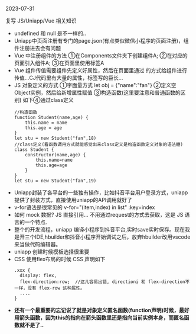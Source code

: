 2023-07-31

复写 JS/Uniapp/Vue 相关知识
- undefined 和 null 是不一样的..
- Uniapp中页面注册有专门的page.json(有点类似微信小程序的页面注册)，组件注册进去会有问题
- Vue 中注册组件的方法 ①在Components文件夹下创建组件A; ②在对应的页面引入组件A; ③在页面里使用标签A
- Vue 组件传值需要组件先定义好属性，然后在页面里通过 <A :proname=value></A> 的方式给组件进行传值...CJ代码里有大量的属性，标签写的巨长... 
- JS 对象定义的方式 ①字面量方式 let obj = {"name":"fan"} ②定义空Object实例，然后给新增属性赋值  ③构造函数(这里要注意和普通函数的区别) 如下④通过class定义  
  ```
  //构造函数
  function Student(name,age) {
	  this.name = name
	  this.age = age
  }
  let stu = new Student("fan",18)
  //class定义(看函数调用方式就能感觉出来class定义是构造函数定义对象的语法糖)
  class Student {
	  constructor(name,age) {
		  this.name=name
		  this.age=age
	  }
  }
  let stu = new Student("fan",19)
  ```
- Uniapp封装了各平台的一些独有操作，比如抖音平台用户登录方式，uniapp提供了封装方式，直接使用uniapp的API调用就好了
- v-for语法是很常见的 v-for="(item,index) in list" :key=index
- 如何 mock 数据? JS 直接引用... 不用通过request的方式去获取，这是 JS 语言的一个特点.
- 整个的开发流程，uniapp 编译小程序到抖音平台,实时save实时保存。现在我是开三个IDE,hbuilder和抖音小程序开始调试之后，放弃hbuilder改用vscode来当做代码编辑器。
- uniapp 创建时候模板选择很重要
- CSS 使用flex布局的时候 CSS 声明如下
  ```
  .xxx {
  	display: flex,
  	flex-direction:row;  //这儿容易出错, directioni 和 flex-direction不一样，没有 flex-row 这种属性。
    ....
  }
  ```
- **还有一个最重要的忘记说了就是对象定义匿名函数(function声明)时候，最好用箭头函数，因为this的指向在箭头函数里还是指向当前实例本身，而匿名函数就不是了..**
  

